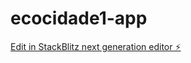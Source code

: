# ecocidade1-app

[Edit in StackBlitz next generation editor ⚡️](https://stackblitz.com/~/github.com/jeandeniss/ecocidade1-app)